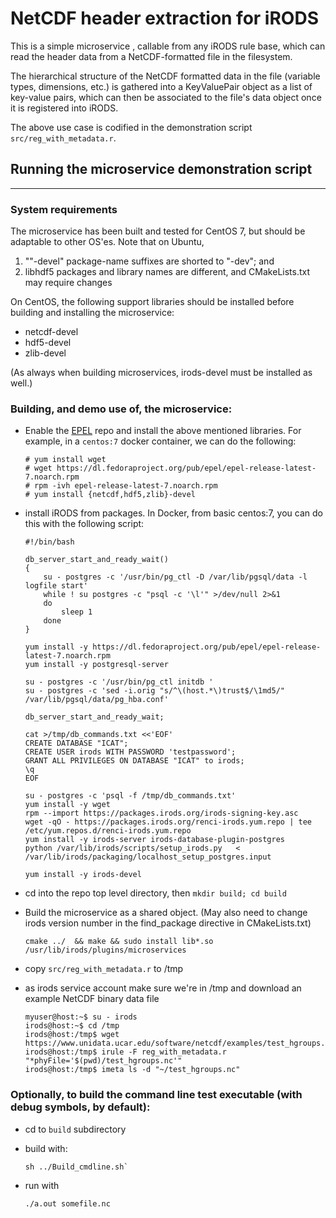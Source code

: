 # NetCDF header extraction for iRODS

This is a simple microservice , callable from any iRODS rule base, which can read the header data
from a NetCDF-formatted file in the filesystem.

The hierarchical structure of the NetCDF formatted
data in the file (variable types, dimensions, etc.) is gathered into a KeyValuePair object as a list
of key-value pairs, which can then be associated to the file's data object once it is registered into iRODS.

The above use case is codified in the demonstration script `src/reg_with_metadata.r`.


## Running the microservice demonstration script
----

### System requirements

The microservice has been built and tested for CentOS 7, but should be adaptable to other OS'es. Note
  that on Ubuntu,
   1. ""-devel" package-name suffixes are shorted to "-dev"; and
   1. libhdf5 packages and library names are different, and CMakeLists.txt may require changes


On CentOS, the following support libraries should be installed before building and installing the microservice:

   - netcdf-devel
   - hdf5-devel
   - zlib-devel

(As always when building microservices, irods-devel must be installed as well.)

### Building, and demo use of, the microservice:

   - Enable the [EPEL](https://fedoraproject.org/wiki/EPEL) repo and install the above mentioned libraries.
     For example, in a `centos:7` docker container, we can do the following:
     ```
     # yum install wget
     # wget https://dl.fedoraproject.org/pub/epel/epel-release-latest-7.noarch.rpm
     # rpm -ivh epel-release-latest-7.noarch.rpm
     # yum install {netcdf,hdf5,zlib}-devel
     ```
   - install iRODS from packages.  In Docker, from basic centos:7, you can do this with the following script:
     ```
     #!/bin/bash

     db_server_start_and_ready_wait()
     {
         su - postgres -c '/usr/bin/pg_ctl -D /var/lib/pgsql/data -l logfile start'
         while ! su postgres -c "psql -c '\l'" >/dev/null 2>&1
         do
             sleep 1
         done
     }

     yum install -y https://dl.fedoraproject.org/pub/epel/epel-release-latest-7.noarch.rpm
     yum install -y postgresql-server

     su - postgres -c '/usr/bin/pg_ctl initdb '
     su - postgres -c 'sed -i.orig "s/^\(host.*\)trust$/\1md5/" /var/lib/pgsql/data/pg_hba.conf'

     db_server_start_and_ready_wait;

     cat >/tmp/db_commands.txt <<'EOF'
     CREATE DATABASE "ICAT";
     CREATE USER irods WITH PASSWORD 'testpassword';
     GRANT ALL PRIVILEGES ON DATABASE "ICAT" to irods;
     \q
     EOF

     su - postgres -c 'psql -f /tmp/db_commands.txt'
     yum install -y wget
     rpm --import https://packages.irods.org/irods-signing-key.asc
     wget -qO - https://packages.irods.org/renci-irods.yum.repo | tee /etc/yum.repos.d/renci-irods.yum.repo
     yum install -y irods-server irods-database-plugin-postgres
     python /var/lib/irods/scripts/setup_irods.py   < /var/lib/irods/packaging/localhost_setup_postgres.input

     yum install -y irods-devel
     ```

   - cd into the repo top level directory, then `mkdir build; cd build`
   - Build the microservice as a shared object. (May also need to change irods version number in the find_package directive in
     CMakeLists.txt)
     ```
     cmake ../  && make && sudo install lib*.so /usr/lib/irods/plugins/microservices
     ```
   - copy `src/reg_with_metadata.r` to /tmp
   - as irods service account make sure we're in /tmp and download an example NetCDF binary data file
     ```
     myuser@host:~$ su - irods
     irods@host:~$ cd /tmp
     irods@host:/tmp$ wget https://www.unidata.ucar.edu/software/netcdf/examples/test_hgroups.nc
     irods@host:/tmp$ irule -F reg_with_metadata.r "*phyFile='$(pwd)/test_hgroups.nc'"
     irods@host:/tmp$ imeta ls -d "~/test_hgroups.nc"
     ```
### Optionally, to build the command line test executable (with debug symbols, by default):

   - cd to `build` subdirectory

   - build with:
     ```
     sh ../Build_cmdline.sh`

   - run with 
     ```
     ./a.out somefile.nc
     ```

